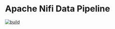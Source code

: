 # Apache Nifi Data Pipeline

[![build](https://github.com/ismaildawoodjee/nifi-data-pipeline/actions/workflows/workflow.yml/badge.svg)](https://github.com/ismaildawoodjee/nifi-data-pipeline/actions/workflows/workflow.yml)
